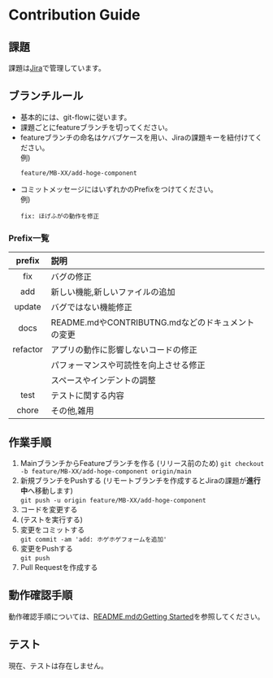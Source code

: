 # Contribution Guide

## 課題

課題は[Jira](https://mabell.atlassian.net/jira/software/c/projects/MB/boards/5/backlog?issueLimit=100)で管理しています。


## ブランチルール
- 基本的には、git-flowに従います。
- 課題ごとにfeatureブランチを切ってください。
- featureブランチの命名はケバブケースを用い、Jiraの課題キーを紐付けてください。  
例)
  ```
  feature/MB-XX/add-hoge-component
  ```
- コミットメッセージにはいずれかのPrefixをつけてください。  
例)
  ```
  fix: ほげふがの動作を修正
  ```

### Prefix一覧

| prefix | 説明 |
| :--: | :-- |
| fix | バグの修正 |
| add | 新しい機能,新しいファイルの追加 |
| update | バグではない機能修正 |
| docs | README.mdやCONTRIBUTNG.mdなどのドキュメントの変更 |
| refactor | アプリの動作に影響しないコードの修正 |
| | パフォーマンスや可読性を向上させる修正 |
| | スペースやインデントの調整 |
| test | テストに関する内容 |
| chore | その他,雑用 |


## 作業手順

1. MainブランチからFeatureブランチを作る (リリース前のため)
`git checkout -b feature/MB-XX/add-hoge-component origin/main`
1. 新規ブランチをPushする (リモートブランチを作成するとJiraの課題が**進行中**へ移動します)  
`git push -u origin feature/MB-XX/add-hoge-component`  
1. コードを変更する
1. (テストを実行する)
1. 変更をコミットする  
`git commit -am 'add: ホゲホゲフォームを追加'`
1. 変更をPushする  
`git push`  
1. Pull Requestを作成する

## 動作確認手順

動作確認手順については、[README.mdのGetting Started](https://github.com/mabell-makeup/frontend#getting-started)を参照してください。

## テスト

現在、テストは存在しません。
